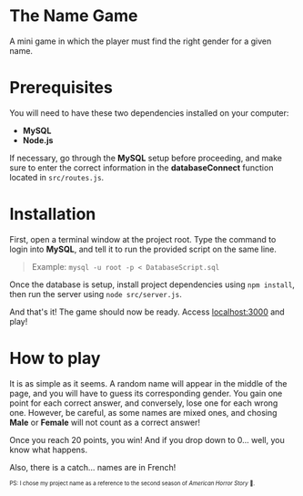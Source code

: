 # The Name Game
A mini game in which the player must find the right gender for a given name.

# Prerequisites

You will need to have these two dependencies installed on your computer:

- **MySQL**
- **Node.js**

If necessary, go through the **MySQL** setup before proceeding, and make sure to enter the correct information in the **databaseConnect** function located in `src/routes.js`.

# Installation

First, open a terminal window at the project root. Type the command to login into **MySQL**, and tell it to run the provided script on the same line.

> Example:
> `mysql -u root -p < DatabaseScript.sql`

Once the database is setup, install project dependencies using `npm install`, then run the server using `node src/server.js`.

And that's it! The game should now be ready. Access [localhost:3000](http://localhost:3000) and play!

# How to play

It is as simple as it seems. A random name will appear in the middle of the page, and you will have to guess its corresponding gender. You gain one point for each correct answer, and conversely, lose one for each wrong one. However, be careful, as some names are mixed ones, and chosing **Male** or **Female** will not count as a correct answer!

Once you reach 20 points, you win! And if you drop down to 0... well, you know what happens.

Also, there is a catch... names are in French!

<sub><sup>PS: I chose my project name as a reference to the second season of *American Horror Story* 👀.</sup></sub>